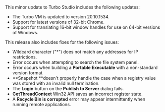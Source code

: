 This minor update to Turbo Studio includes the following updates:

- The Turbo VM is updated to version 20.10.1534.
- Support for latest versions of 32-bit Chrome.
- Support for translating 16-bit window handles for use on 64-bit versions of Windows.

This release also includes fixes for the following issues:

- Wildcard character ("*") does not match any addresses for IP restrictions.
- Error occurs when attempting to search the file system panel.
- Error occurs when building a **Portable Executable** with a non-standard version format.
- **Snapshot **doesn't properly handle the case when a registry value was stored with an invalid null termination.
- The **Login** button on the **Publish to Server** dialog fails.
- **GetThreadContext** Win32 API saves an incorrect register state.
- A **Recycle Bin is corrupted** error may appear intermittently when running remote applications.




